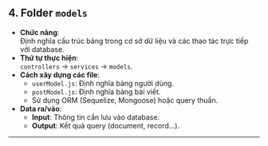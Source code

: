 
## 4. **Folder `models`**
- **Chức năng**:  
  Định nghĩa cấu trúc bảng trong cơ sở dữ liệu và các thao tác trực tiếp với database.
- **Thứ tự thực hiện**:  
  `controllers` → `services` → `models`.
- **Cách xây dựng các file**:  
  - `userModel.js`: Định nghĩa bảng người dùng.  
  - `postModel.js`: Định nghĩa bảng bài viết.  
  - Sử dụng ORM (Sequelize, Mongoose) hoặc query thuần.  
- **Data ra/vào**:  
  - **Input**: Thông tin cần lưu vào database.  
  - **Output**: Kết quả query (document, record...).

---